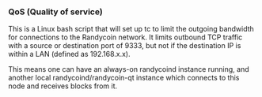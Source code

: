 ### QoS (Quality of service) ###

This is a Linux bash script that will set up tc to limit the outgoing bandwidth for connections to the Randycoin network. It limits outbound TCP traffic with a source or destination port of 9333, but not if the destination IP is within a LAN (defined as 192.168.x.x).

This means one can have an always-on randycoind instance running, and another local randycoind/randycoin-qt instance which connects to this node and receives blocks from it.
